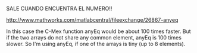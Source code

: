 SALE CUANDO ENCUENTRA EL NUMERO!!

http://www.mathworks.com/matlabcentral/fileexchange/26867-anyeq

In this case the C-Mex function anyEq would be about 100 times faster. But if the two arrays do not share any common element, anyEq is 100 times slower. So I'm using anyEq, if one of the arrays is tiny (up to 8 elements).